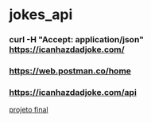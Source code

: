 # jokes_api
### curl -H "Accept: application/json" https://icanhazdadjoke.com/
### https://web.postman.co/home
### https://icanhazdadjoke.com/api
[projeto final](#)
 
